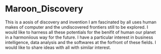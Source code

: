 # Maroon_Discovery
This is a aosis of discovery and invention
I am fascinated by all uses human makes of computer and the undiscovered frontiers still to be explored. I would like to harness all these potentials for the benifit of human our planet in a harmoniious way for the future. I have a particular interest in business intelligence, data analysis and the softwares at the forfront of these fields. I would like to share ideas with all with similar interest.
